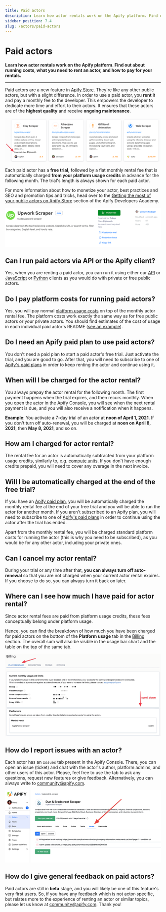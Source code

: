 ```yaml
---
title: Paid actors
description: Learn how actor rentals work on the Apify platform. Find out about running costs, what you need to rent an actor, and how to pay for your rentals.
sidebar_position: 7.4
slug: /actors/paid-actors
---
```


# Paid actors

**Learn how actor rentals work on the Apify platform. Find out about running costs, what you need to rent an actor, and how to pay for your rentals.**

---

Paid actors are a new feature in [Apify Store](https://apify.com/store). They're like any other public actors, but with a slight difference. In order to use a paid actor, you **rent** it and pay a monthly fee to the developer. This empowers the developer to dedicate more time and effort to their actors. It ensures that these actors are of the **highest quality** and receive **ongoing maintenance**.

![Paid actors in Apify Store](./images/paid-actors-store.png)

Each paid actor has a **free trial,** followed by a flat monthly rental fee that is automatically charged **from your platform usage credits** in advance for the following month. The trial's length is always shown for each paid actor.

For more information about how to monetize your actor, best practices and SEO and promotion tips and tricks, head over to the [Getting the most of your public actors on Apify Store](/academy/get-most-of-actors) section of the Apify Developers Academy.

![Paid actors free trial](./images/paid-actors-trial.png)

<!-- You can read more about why we released paid actors in [this blog post](tbd) from Apify CEO Jan Čurn. -->

## Can I run paid actors via API or the Apify client?

Yes, when you are renting a paid actor, you can run it using either our [API](/api/v2) or [JavaScript](/api/client/js) or [Python](/api/client/python) clients as you would do with private or free public actors.

## Do I pay platform costs for running paid actors?

Yes, you will pay normal [platform usage costs](https://apify.com/pricing/actors) on top of the monthly actor rental fee. The platform costs work exactly the same way as for free public actors or your private actors. You should find estimates of the cost of usage in each individual paid actor's README ([see an example](https://apify.com/drobnikj/crawler-google-places#how-much-will-it-cost)).

## Do I need an Apify paid plan to use paid actors?

You don't need a paid plan to start a paid actor's free trial. Just activate the trial, and you are good to go. After that, you will need to subscribe to one of [Apify's paid plans](https://apify.com/pricing) in order to keep renting the actor and continue using it.

## When will I be charged for the actor rental?

You always prepay the actor rental for the following month. The first payment happens when the trial expires, and then recurs monthly. When you open the actor in the Apify Console, you will see when the next rental payment is due, and you will also receive a notification when it happens.

**Example**: You activate a 7-day trial of an actor at **noon of April 1, 2021**. If you don't turn off auto-renewal, you will be charged at **noon on April 8, 2021**, then **May 8, 2021**, and so on.

## How am I charged for actor rental?

The rental fee for an actor is automatically subtracted from your platform usage credits, similarly to, e.g. [compute units](/platform/actors/running/compute-units). If you don't have enough credits prepaid, you will need to cover any overage in the next invoice.

## Will I be automatically charged at the end of the free trial?

If you have an [Apify paid plan](https://apify.com/pricing), you will be automatically charged the monthly rental fee at the end of your free trial and you will be able to run the actor for another month. If you aren't subscribed to an Apify plan, you will need to subscribe to one of [Apify's paid plans](https://apify.com/pricing) in order to continue using the actor after the trial has ended.

Apart from the monthly rental fee, you will be charged standard platform costs for running the actor (this is why you need to be subscribed), as you would be for any other actor, including your private ones.

## Can I cancel my actor rental?

During your trial or any time after that, **you can always turn off auto-renewal** so that you are not charged when your current actor rental expires. If you choose to do so, you can always turn it back on later.

## Where can I see how much I have paid for actor rental?

Since actor rental fees are paid from platform usage credits, these fees conceptually belong under platform usage.

Hence, you can find the breakdown of how much you have been charged for paid actors on the bottom of the **Platform usage** tab in the [Billing](https://console.apify.com/billing) section. The overall sum will also be visible in the usage bar chart and the table on the top of the same tab.

![Paid actors billing in Apify Console](./images/paid-actors-billing.png)

## How do I report issues with an actor?

Each actor has an `Issues` tab present in the Apify Console. There, you can open an issue (ticket) and chat with the actor's author, platform admins,
and other users of this actor. Please, feel free to use the tab to ask any questions, request new features or give feedback. Alternatively, you can
always write to [community@apify.com](mailto:community@apify.com).

![Paid actors issues tab](./images/paid-actors-issues-tab.png)

## How do I give general feedback on paid actors?

Paid actors are still in **beta** stage, and you will likely be one of this feature's very first users. So, if you have any feedback which is not actor-specific, but relates more to the experience of renting an actor or similar topics, please let us know at [community@apify.com](mailto:community@apify.com). Thank you!
